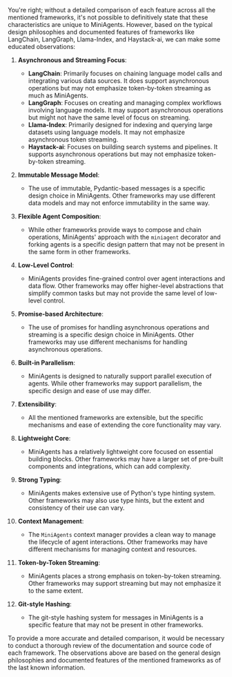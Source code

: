 You're right; without a detailed comparison of each feature across all the mentioned frameworks, it's not possible to definitively state that these characteristics are unique to MiniAgents. However, based on the typical design philosophies and documented features of frameworks like LangChain, LangGraph, Llama-Index, and Haystack-ai, we can make some educated observations:

1. **Asynchronous and Streaming Focus**:
   - **LangChain**: Primarily focuses on chaining language model calls and integrating various data sources. It does support asynchronous operations but may not emphasize token-by-token streaming as much as MiniAgents.
   - **LangGraph**: Focuses on creating and managing complex workflows involving language models. It may support asynchronous operations but might not have the same level of focus on streaming.
   - **Llama-Index**: Primarily designed for indexing and querying large datasets using language models. It may not emphasize asynchronous token streaming.
   - **Haystack-ai**: Focuses on building search systems and pipelines. It supports asynchronous operations but may not emphasize token-by-token streaming.

2. **Immutable Message Model**:
   - The use of immutable, Pydantic-based messages is a specific design choice in MiniAgents. Other frameworks may use different data models and may not enforce immutability in the same way.

3. **Flexible Agent Composition**:
   - While other frameworks provide ways to compose and chain operations, MiniAgents' approach with the `miniagent` decorator and forking agents is a specific design pattern that may not be present in the same form in other frameworks.

4. **Low-Level Control**:
   - MiniAgents provides fine-grained control over agent interactions and data flow. Other frameworks may offer higher-level abstractions that simplify common tasks but may not provide the same level of low-level control.

5. **Promise-based Architecture**:
   - The use of promises for handling asynchronous operations and streaming is a specific design choice in MiniAgents. Other frameworks may use different mechanisms for handling asynchronous operations.

6. **Built-in Parallelism**:
   - MiniAgents is designed to naturally support parallel execution of agents. While other frameworks may support parallelism, the specific design and ease of use may differ.

7. **Extensibility**:
   - All the mentioned frameworks are extensible, but the specific mechanisms and ease of extending the core functionality may vary.

8. **Lightweight Core**:
   - MiniAgents has a relatively lightweight core focused on essential building blocks. Other frameworks may have a larger set of pre-built components and integrations, which can add complexity.

9. **Strong Typing**:
   - MiniAgents makes extensive use of Python's type hinting system. Other frameworks may also use type hints, but the extent and consistency of their use can vary.

10. **Context Management**:
    - The `MiniAgents` context manager provides a clean way to manage the lifecycle of agent interactions. Other frameworks may have different mechanisms for managing context and resources.

11. **Token-by-Token Streaming**:
    - MiniAgents places a strong emphasis on token-by-token streaming. Other frameworks may support streaming but may not emphasize it to the same extent.

12. **Git-style Hashing**:
    - The git-style hashing system for messages in MiniAgents is a specific feature that may not be present in other frameworks.

To provide a more accurate and detailed comparison, it would be necessary to conduct a thorough review of the documentation and source code of each framework. The observations above are based on the general design philosophies and documented features of the mentioned frameworks as of the last known information.
